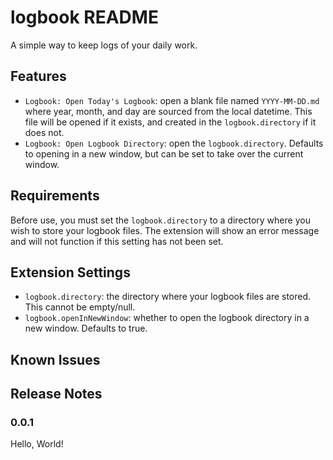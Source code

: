 # logbook README

A simple way to keep logs of your daily work.

## Features

* `Logbook: Open Today's Logbook`: open a blank file named `YYYY-MM-DD.md` where year, month, and day are sourced from the local datetime. This file will be opened if it exists, and created in the `logbook.directory` if it does not.
* `Logbook: Open Logbook Directory`: open the `logbook.directory`. Defaults to opening in a new window, but can be set to take over the current window.

## Requirements

Before use, you must set the `logbook.directory` to a directory where you wish to store your logbook files.
The extension will show an error message and will not function if this setting has not been set.

## Extension Settings

* `logbook.directory`: the directory where your logbook files are stored. This cannot be empty/null.
* `logbook.openInNewWindow`: whether to open the logbook directory in a new window. Defaults to true.

## Known Issues

## Release Notes

### 0.0.1

Hello, World!